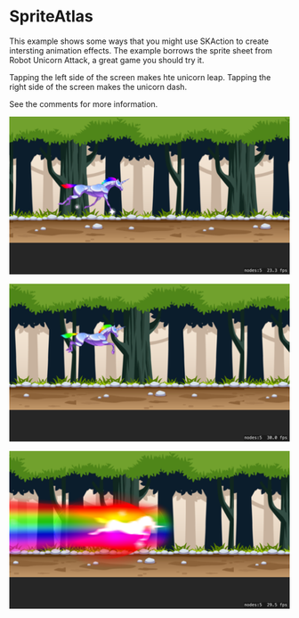 # SpriteAtlas

This example shows some ways that you might use SKAction to create intersting animation effects. The example borrows
the sprite sheet from Robot Unicorn Attack, a great game you should try it. 

Tapping the left side of the screen makes hte unicorn leap. Tapping the right side of the screen makes the unicorn dash. 

See the comments for more information. 

![screenshot-1](screenshot-1.png)

![screenshot-2](screenshot-2.png)

![screenshot-3](screenshot-3.png)

